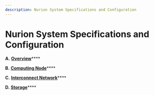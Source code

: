```yaml
---
description: Nurion System Specifications and Configuration
---
```


# Nurion System Specifications and Configuration

**A.** [**Overview**](../../../readme/undefined/nurion-eng/page-1/a.-overview.md)****

**B.** [**Computing Node**](../../../readme/undefined/nurion-eng/page-1/b.-computing-node.md)****

**C.** [**Interconnect Network**](../../../readme/undefined/nurion-eng/page-1/c.-interconnect-network.md)****

**D.** [**Storage**](../../../readme/undefined/nurion-eng/page-1/d.-storage.md)****
